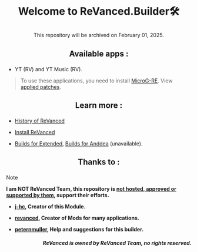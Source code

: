 # <p align="center"> Welcome to ReVanced.Builder🛠️

<p align="center"> This repository will be archived on February 01, 2025.

## <p align="center"> Available apps :
- YT (RV) and YT Music (RV).
> To use these applications, you need to install [MicroG-RE](https://github.com/WSTxda/MicroG-RE/releases/latest). View [applied patches](https://github.com/kevinr99089/ReVanced.Builder/blob/main/config.toml).

## <p align="center"> Learn more :
- [History of ReVanced](https://github.com/kevinr99089/ReVanced.Builder/blob/main/history.md)

- [Install ReVanced](https://github.com/kevinr99089/ReVanced.Builder/blob/main/install.md)

-  [Builds for Extended](https://github.com/Kevinr99089/Extended.Builder), [Builds for Anddea](https://github.com/Kevinr99089/Anddea.Builder) (unavailable).

## <p align="center"> Thanks to :
> [!NOTE]
> **I am NOT ReVanced Team, this repository is [not hosted, approved or supported by them](https://github.com/kevinr99089/ReVanced.Builder/blob/main/history.md#-warning-), support their efforts.**
- **[j-hc](https://github.com/j-hc), Creator of this Module.**

- **[revanced](https://github.com/ReVanced), Creator of Mods for many applications.**

- **[peternmuller](https://github.com/peternmuller), Help and suggestions for this builder.**
  
##### <p align="right"> **ReVanced is owned by ReVanced Team, no rights reserved.**
